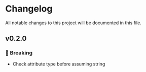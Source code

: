 # Changelog

All notable changes to this project will be documented in this file.
 
## v0.2.0
 
### :bug: Breaking

- Check attribute type before assuming string
